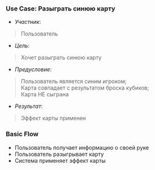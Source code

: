 ### Use Case: Разыграть синюю карту
- *Участник*:
> Пользователь
- *Цель*:
> Хочет разыграть синюю карту
- *Предусловие*:
> Пользователь является синим игроком;<br>
> Карта совпадает с результатом броска кубиков;<br>
> Карта НЕ сыграна
- *Результат*:
> Эффект карты применен

### Basic Flow
* Пользователь получает информацию о своей руке
* Пользователь разыгрывает карту
* Система применяет эффект карты